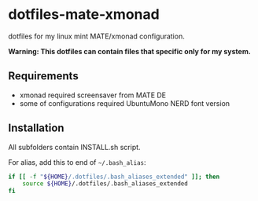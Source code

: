 # dotfiles-mate-xmonad

dotfiles for my linux mint MATE/xmonad configuration.

**Warning: This dotfiles can contain files that specific only for my system.**

## Requirements

- xmonad required screensaver from MATE DE
- some of configurations required UbuntuMono NERD font version

## Installation

All subfolders contain INSTALL.sh script.

For alias, add this to end of `~/.bash_alias`:

```bash
if [[ -f "${HOME}/.dotfiles/.bash_aliases_extended" ]]; then
	source ${HOME}/.dotfiles/.bash_aliases_extended
fi
```

